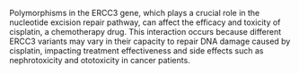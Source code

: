 Polymorphisms in the ERCC3 gene, which plays a crucial role in the nucleotide excision repair pathway, can affect the efficacy and toxicity of cisplatin, a chemotherapy drug. This interaction occurs because different ERCC3 variants may vary in their capacity to repair DNA damage caused by cisplatin, impacting treatment effectiveness and side effects such as nephrotoxicity and ototoxicity in cancer patients.